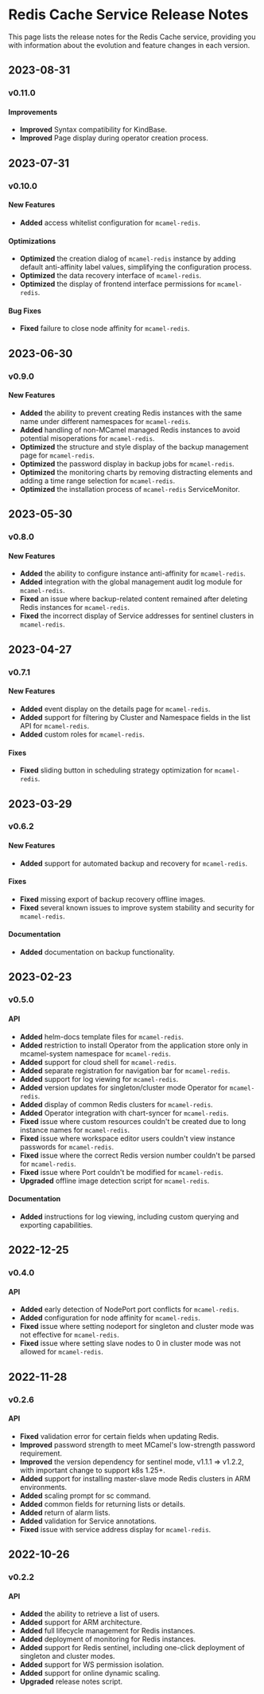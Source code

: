 # Redis Cache Service Release Notes

This page lists the release notes for the Redis Cache service, providing you with information about the evolution and feature changes in each version.

## 2023-08-31

### v0.11.0

#### Improvements

- **Improved** Syntax compatibility for KindBase.
- **Improved** Page display during operator creation process.

## 2023-07-31

### v0.10.0

#### New Features

- **Added** access whitelist configuration for `mcamel-redis`.

#### Optimizations

- **Optimized** the creation dialog of `mcamel-redis` instance by adding default anti-affinity label values, simplifying the configuration process.
- **Optimized** the data recovery interface of `mcamel-redis`.
- **Optimized** the display of frontend interface permissions for `mcamel-redis`.

#### Bug Fixes

- **Fixed** failure to close node affinity for `mcamel-redis`.

## 2023-06-30

### v0.9.0

#### New Features

- **Added** the ability to prevent creating Redis instances with the same name under different namespaces for `mcamel-redis`.
- **Added** handling of non-MCamel managed Redis instances to avoid potential misoperations for `mcamel-redis`.
- **Optimized** the structure and style display of the backup management page for `mcamel-redis`.
- **Optimized** the password display in backup jobs for `mcamel-redis`.
- **Optimized** the monitoring charts by removing distracting elements and adding a time range selection for `mcamel-redis`.
- **Optimized** the installation process of `mcamel-redis` ServiceMonitor.

## 2023-05-30

### v0.8.0

#### New Features

- **Added** the ability to configure instance anti-affinity for `mcamel-redis`.
- **Added** integration with the global management audit log module for `mcamel-redis`.
- **Fixed** an issue where backup-related content remained after deleting Redis instances for `mcamel-redis`.
- **Fixed** the incorrect display of Service addresses for sentinel clusters in `mcamel-redis`.

## 2023-04-27

### v0.7.1

#### New Features

- **Added** event display on the details page for `mcamel-redis`.
- **Added** support for filtering by Cluster and Namespace fields in the list API for `mcamel-redis`.
- **Added** custom roles for `mcamel-redis`.

#### Fixes

- **Fixed** sliding button in scheduling strategy optimization for `mcamel-redis`.

## 2023-03-29

### v0.6.2

#### New Features

- **Added** support for automated backup and recovery for `mcamel-redis`.

#### Fixes

- **Fixed** missing export of backup recovery offline images.
- **Fixed** several known issues to improve system stability and security for `mcamel-redis`.

#### Documentation

- **Added** documentation on backup functionality.

## 2023-02-23

### v0.5.0

#### API

- **Added** helm-docs template files for `mcamel-redis`.
- **Added** restriction to install Operator from the application store only in mcamel-system namespace for `mcamel-redis`.
- **Added** support for cloud shell for `mcamel-redis`.
- **Added** separate registration for navigation bar for `mcamel-redis`.
- **Added** support for log viewing for `mcamel-redis`.
- **Added** version updates for singleton/cluster mode Operator for `mcamel-redis`.
- **Added** display of common Redis clusters for `mcamel-redis`.
- **Added** Operator integration with chart-syncer for `mcamel-redis`.
- **Fixed** issue where custom resources couldn't be created due to long instance names for `mcamel-redis`.
- **Fixed** issue where workspace editor users couldn't view instance passwords for `mcamel-redis`.
- **Fixed** issue where the correct Redis version number couldn't be parsed for `mcamel-redis`.
- **Fixed** issue where Port couldn't be modified for `mcamel-redis`.
- **Upgraded** offline image detection script for `mcamel-redis`.

#### Documentation

- **Added** instructions for log viewing, including custom querying and exporting capabilities.

## 2022-12-25

### v0.4.0

#### API

- **Added** early detection of NodePort port conflicts for `mcamel-redis`.
- **Added** configuration for node affinity for `mcamel-redis`.
- **Fixed** issue where setting nodeport for singleton and cluster mode was not effective for `mcamel-redis`.
- **Fixed** issue where setting slave nodes to 0 in cluster mode was not allowed for `mcamel-redis`.

## 2022-11-28

### v0.2.6

#### API

- **Fixed** validation error for certain fields when updating Redis.
- **Improved** password strength to meet MCamel's low-strength password requirement.
- **Improved** the version dependency for sentinel mode, v1.1.1 => v1.2.2, with important change to support k8s 1.25+.
- **Added** support for installing master-slave mode Redis clusters in ARM environments.
- **Added** scaling prompt for sc command.
- **Added** common fields for returning lists or details.
- **Added** return of alarm lists.
- **Added** validation for Service annotations.
- **Fixed** issue with service address display for `mcamel-redis`.

## 2022-10-26

### v0.2.2

#### API

- **Added** the ability to retrieve a list of users.
- **Added** support for ARM architecture.
- **Added** full lifecycle management for Redis instances.
- **Added** deployment of monitoring for Redis instances.
- **Added** support for Redis sentinel, including one-click deployment of singleton and cluster modes.
- **Added** support for WS permission isolation.
- **Added** support for online dynamic scaling.
- **Upgraded** release notes script.
